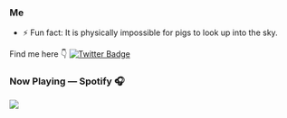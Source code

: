### Me
- ⚡ Fun fact: It is physically impossible for pigs to look up into the sky.

Find me here 👇
[![Twitter Badge](https://img.shields.io/badge/-Twitter-1ca0f1?style=flat-square&labelColor=1ca0f1&logo=twitter&logoColor=white&link=https://twitter.com/_diogorodrigues)](https://twitter.com/0xff98)


### Now Playing — Spotify 🎧
<p>
<a href="https://spotify-github-profile.vercel.app/api/view?uid=31egd4mrfswhjgh63g4e4afaybiu&redirect=true">
<img src="https://spotify-github-profile.vercel.app/api/view?uid=31egd4mrfswhjgh63g4e4afaybiu&cover_image=true&theme=novatorem&show_offline=false&bar_color=53b14f&bar_color_cover=false"/>
</a>
</p>

<!--
**kahono922/kahono922** is a ✨ _special_ ✨ repository because its `README.md` (this file) appears on your GitHub profile.

Here are some ideas to get you started:

- 🔭 I’m currently working on ...
- 🌱 I’m currently learning ...
- 👯 I’m looking to collaborate on ...
- 🤔 I’m looking for help with ...
- 💬 Ask me about ...
- 📫 How to reach me: ...
- 😄 Pronouns: ...
- ⚡ Fun fact: ...
-->
